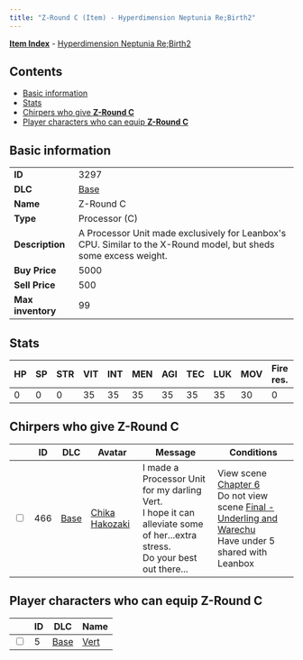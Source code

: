 ```yaml
---
title: "Z-Round C (Item) - Hyperdimension Neptunia Re;Birth2"
---
```


[**Item Index**](/neptunia/rb2/item/index.html) - [Hyperdimension Neptunia Re;Birth2](/neptunia/rb2)

## Contents

- [Basic information](#basic-information)
- [Stats](#stats)
- [Chirpers who give **Z-Round C**](#chirpers-who-give-z-round-c)
- [Player characters who can equip **Z-Round C**](#player-characters-who-can-equip-z-round-c)

## Basic information

|   |   |
| -- | -- |
| **ID** | 3297 |
| **DLC** | [Base](/neptunia/rb2/dlc/0-base.html) |
| **Name** | Z-Round C |
| **Type** | Processor (C) |
| **Description** | A Processor Unit made exclusively for Leanbox's CPU. Similar to the X-Round model, but sheds some excess weight. |
| **Buy Price** | 5000 |
| **Sell Price** | 500 |
| **Max inventory** | 99 |

## Stats

| HP | SP | STR | VIT | INT | MEN | AGI | TEC | LUK | MOV | Fire res. | Ice res. | Wind res. | Lightning res. |
| -- | -- | --- | --- | --- | --- | --- | --- | --- | --- | --------- | -------- | --------- | -------------- |
| 0 | 0 | 0 | 35 | 35 | 35 | 35 | 35 | 35 | 30 | 0 | 0 | 0 | 0 |

## Chirpers who give **Z-Round C**

|    | ID | DLC | Avatar | Message | Conditions |
| -- | -- | --- | ------ | ------- | ---------- |
| <input type="checkbox" id="rb2-chirper-event-0-466" class="trackbox" /> | 466 | [Base](/neptunia/rb2/dlc/0-base.html) | [Chika Hakozaki](/neptunia/rb2/avatar/0-47-chika-hakozaki.html) | I made a Processor Unit for my darling Vert.<br />I hope it can alleviate some of her...extra stress.<br />Do your best out there... | View scene [Chapter 6](/neptunia/rb2/scene/0-401-chapter-6.html)<br />Do not view scene [Final - Underling and Warechu](/neptunia/rb2/scene/0-468-final-underling-and-warechu.html)<br />Have under 5 shared with Leanbox<br /> |

## Player characters who can equip **Z-Round C**

|    | ID | DLC | Name |
| -- | -- | --- | ---- |
| <input type="checkbox" id="rb2-player-0-5" class="trackbox" /> | 5 | [Base](/neptunia/rb2/dlc/0-base.html) | [Vert](/neptunia/rb2/player/0-5-vert.html) |